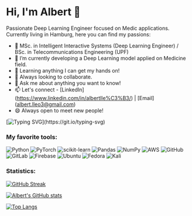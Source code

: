 # Hi, I'm Albert 👋

Passionate Deep Learning Engineer focused on Medic applications. Currently living in Hamburg, here you can find my passions: 

- 🔮 MSc. in Intelligent Interactive Systems (Deep Learning Engineer) / BSc. in Telecommunications Engineering (UPF)
- 🔭 I’m currently developing a Deep Learning model applied on Medicine field.
- 🌱 Learning anything I can get my hands on!
- 👯 Always looking to collaborate.
- 💬 Ask me about anything you want to know!
- 📫 Let's connect - [LinkedIn] (https://www.linkedin.com/in/albertlle%C3%B3/) | [Email] (albert.lleo3@gmail.com)
- 😄 Always open to meet new people!

[![Typing SVG](https://readme-typing-svg.herokuapp.com?color=FF7320&center=true&vCenter=true&height=100&lines=Hi+there!+I'm+Albert+%F0%9F%91%8B;Deep+Learning+Engineer;4+year+programing+experience;Let's+connect!)](https://git.io/typing-svg)

### My favorite tools:

![Python](https://img.shields.io/badge/python-3670A0?style=for-the-badge&logo=python&logoColor=ffdd54) 
![PyTorch](https://img.shields.io/badge/PyTorch-%23EE4C2C.svg?style=for-the-badge&logo=PyTorch&logoColor=white) 
![scikit-learn](https://img.shields.io/badge/scikit--learn-%23F7931E.svg?style=for-the-badge&logo=scikit-learn&logoColor=white)
![Pandas](https://img.shields.io/badge/pandas-%23150458.svg?style=for-the-badge&logo=pandas&logoColor=white)
![NumPy](https://img.shields.io/badge/numpy-%23013243.svg?style=for-the-badge&logo=numpy&logoColor=white)
![AWS](https://img.shields.io/badge/AWS-%23FF9900.svg?style=for-the-badge&logo=amazon-aws&logoColor=white) 
![GitHub](https://img.shields.io/badge/github-%23121011.svg?style=for-the-badge&logo=github&logoColor=white)
![GitLab](https://img.shields.io/badge/gitlab-%23181717.svg?style=for-the-badge&logo=gitlab&logoColor=white) 
![Firebase](https://img.shields.io/badge/firebase-%23039BE5.svg?style=for-the-badge&logo=firebase)
![Ubuntu](https://img.shields.io/badge/Ubuntu-E95420?style=for-the-badge&logo=ubuntu&logoColor=white)
![Fedora](https://img.shields.io/badge/Fedora-294172?style=for-the-badge&logo=fedora&logoColor=white)
![Kali](https://img.shields.io/badge/Kali-268BEE?style=for-the-badge&logo=kalilinux&logoColor=white)



### Statistics:

[![GitHub Streak](https://github-readme-streak-stats.herokuapp.com/?user=albertlleo&theme=dark)](https://git.io/streak-stats)


[![Albert's GitHub stats](https://github-readme-stats.vercel.app/api?username=albertlleo&count_private=true&theme=nord)](https://github.com/albertlleo/github-readme-stats) 

[![Top Langs](https://github-readme-stats.vercel.app/api/top-langs/?username=albertlleo&theme=nord)](https://github.com/albertlleo/github-readme-stats)
